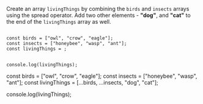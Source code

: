 Create an array `livingThings` by
combining  the `birds` and `insects` arrays
using the spread operator.
Add two other elements -
**"dog"**, and **"cat"**
to the end of the
`livingThings` array as well.

<codeblock type="exercise" language="javascript" testMode="fixedInput">
<code>
const birds = ["owl", "crow", "eagle"];
const insects = ["honeybee", "wasp", "ant"];
const livingThings = ;

console.log(livingThings);
</code>

<solution>
const birds = ["owl", "crow", "eagle"];
const insects = ["honeybee", "wasp", "ant"];
const livingThings = [...birds, ...insects, "dog", "cat"];

console.log(livingThings);
</solution>
</codeblock>